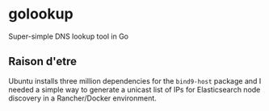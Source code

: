 # golookup

Super-simple DNS lookup tool in Go

## Raison d'etre

Ubuntu installs three million dependencies for the `bind9-host` package and I needed a simple way to generate a unicast list of IPs for Elasticsearch node discovery in a Rancher/Docker environment.
